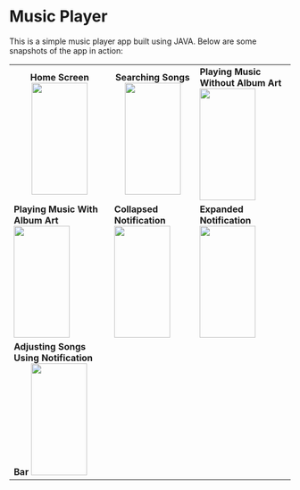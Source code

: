 # Music Player

This is a simple music player app built using JAVA. Below are some snapshots of the app in action:

<table>
  <tr>
    <td align="center">
      <b>Home Screen</b>
      <img src="https://github.com/user-attachments/assets/3989b8b6-3e7a-4a44-9bbb-3b72e18848f6" width="100" height="200"/>
    </td>
    <td align="center">
      <b>Searching Songs</b>
      <img src="https://github.com/user-attachments/assets/d388c67a-b1e3-4519-a921-b060b18b235e" width="100" height="200"/>
    </td>
    <td align="start">
      <b>Playing Music Without Album Art</b>
      <img src="https://github.com/user-attachments/assets/3a1a21f9-b676-476c-8dd8-ed310c353834" width="100" height="200"/>
    </td>
  </tr>
  <tr>
    <td align="start">
      <b>Playing Music With Album Art</b>
      <img src="https://github.com/user-attachments/assets/9297dbcb-4cc4-4418-91bb-76fb8c4d42a3" width="100" height="200"/>
    </td>
    <td align="start">
      <b>Collapsed Notification</b>
      <img src="https://github.com/user-attachments/assets/940a937d-da98-4844-935d-31342883c95b" width="100" height="200"/>
    </td>
    <td align="start">
      <b>Expanded Notification</b>
      <img src="https://github.com/user-attachments/assets/1144b90f-7309-4024-a6b9-4d468bf0dd4c" width="100" height="200"/>
    </td>
  </tr>
  <tr>
    <td align="start">
      <b>Adjusting Songs Using Notification Bar</b>
      <img src="https://github.com/user-attachments/assets/03b6a4cd-fbd3-46e0-905c-d994c2426560" width="100" height="200"/>
    </td>
  </tr>
</table>
